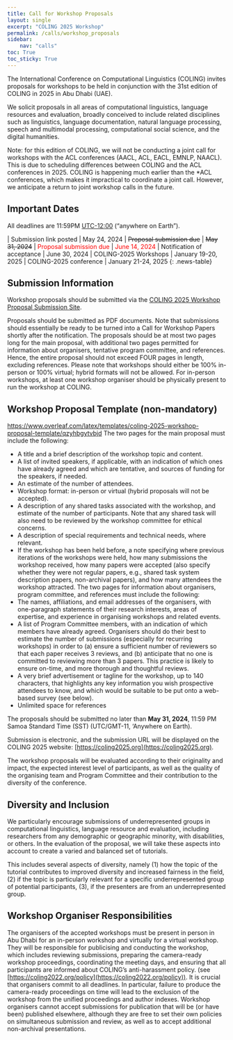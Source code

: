 ```yaml
---
title: Call for Workshop Proposals
layout: single
excerpt: "COLING 2025 Workshop"
permalink: /calls/workshop_proposals
sidebar: 
    nav: "calls"
toc: True
toc_sticky: True
---
```


The International Conference on Computational Linguistics (COLING) invites proposals for workshops to be held in conjunction with the 31st edition of COLING in 2025  in Abu Dhabi (UAE). 

We solicit proposals in all areas of computational linguistics, language resources and evaluation, broadly conceived to include related disciplines such as linguistics, language documentation, natural language processing, speech and multimodal processing, computational social science, and the digital humanities.

Note: for this edition of COLING, we will not be conducting a joint call for workshops with the ACL conferences (AACL, ACL, EACL, EMNLP, NAACL). This is due to scheduling differences between COLING and the ACL conferences in 2025. COLING is happening much earlier than the *ACL conferences, which makes it impractical to coordinate a joint call. However, we anticipate  a return to joint workshop calls in the future.

## Important Dates
All deadlines are 11:59PM [UTC-12:00](https://www.timeanddate.com/time/zone/timezone/utc-12) (“anywhere on Earth”).
<style>
.news-table { font-size: .9em; table-layout: fixed; text-align: left; }
.news-table tr td:nth-child(1) { font-weight: bold; width: 80em; }
.news-table { font-size: .9em; table-layout: fixed;}
/*.news-table tr td:nth-child(1) {font-weight: bold; width: 25em; }*/
.news-table tr td:nth-child(2) {width: 55em; }
.green-text { color: red; }
</style>
| Submission link posted | May 24, 2024
| ~~Proposal submission due~~ | ~~May 31, 2024~~
| <span class="green-text">Proposal submission due</span> | <span class="green-text">June 14, 2024</span>
| Notification of acceptance | June 30, 2024
| COLING-2025 Workshops | January 19-20, 2025
| COLING-2025 conference | January 21-24, 2025
{: .news-table}

## Submission Information

Workshop proposals should be submitted via the [COLING 2025 Workshop Proposal Submission Site](https://softconf.com/coling2025/wsCL25).

Proposals should be submitted as PDF documents. Note that submissions should essentially be ready to be turned into a Call for Workshop Papers shortly after the  notification.
The proposals should be at most two pages long for the main proposal, with additional two pages permitted for information about organisers, tentative program committee, and references. Hence, the entire proposal should not exceed FOUR pages in length, excluding references. Please note that workshops should either be 100% in-person or 100% virtual; hybrid formats will not be allowed. For in-person workshops, at least one workshop organiser should be physically present to run the workshop at COLING.

## Workshop Proposal Template (non-mandatory)
https://www.overleaf.com/latex/templates/coling-2025-workshop-proposal-template/qzyhbgytvbjd 
The two pages for the main proposal must include the following:
- A title and a brief description of the workshop topic and content.
- A list of invited speakers, if applicable, with an indication of which ones have already agreed and which are tentative, and sources of funding for the speakers, if needed.
- An estimate of the number of attendees.
- Workshop format: in-person or virtual (hybrid proposals will not be accepted).
- A description of any shared tasks associated with the workshop, and estimate of the number of participants. Note that any shared task will also need to be reviewed by the workshop committee for ethical concerns.
- A description of special requirements and technical needs, where relevant.
- If the workshop has been held before, a note specifying where previous iterations of the workshops were held, how many submissions the workshop received, how many papers were accepted (also specify whether they were not regular papers, e.g., shared task system description papers, non-archival papers), and how many attendees the workshop attracted.
The two pages for information about organisers, program committee, and references must include the following:
- The names, affiliations, and email addresses of the organisers, with one-paragraph statements of their research interests, areas of expertise, and experience in organising workshops and related events.
- A list of Program Committee members, with an indication of which members have already agreed. Organisers should do their best to estimate the number of submissions (especially for recurring workshops) in order to (a) ensure a sufficient number of reviewers so that each paper receives 3 reviews, and (b) anticipate that no one is committed to reviewing more than 3 papers. This practice is likely to ensure on-time, and more thorough and thoughtful reviews.
- A very brief advertisement or tagline for the workshop, up to 140 characters, that highlights any key information you wish prospective attendees to know, and which would be suitable to be put onto a web-based survey (see below).
- Unlimited space for references

The proposals should be submitted no later than **May 31, 2024**, 11:59 PM Samoa Standard Time (SST) (UTC/GMT-11, ‘Anywhere on Earth).

Submission is electronic, and the submission URL will be displayed on the COLING 2025 website: [https://coling2025.org](https://coling2025.org).

The workshop proposals will be evaluated according to their originality and impact, the expected interest level of participants, as well as the quality of the organising team and Program Committee and their contribution to the diversity of the conference.

## Diversity and Inclusion
We particularly encourage submissions of underrepresented groups in computational linguistics, language resource and evaluation, including researchers from any demographic or geographic minority, with disabilities, or others. In the evaluation of the proposal, we will take these aspects into account to create a varied and balanced set of tutorials.

This includes several aspects of diversity, namely (1) how the topic of the tutorial contributes to improved diversity and increased fairness in the field, (2) if the topic is particularly relevant for a specific underrepresented group of potential participants, (3), if the presenters are from an underrepresented group.

## Workshop Organiser Responsibilities
The organisers of the accepted workshops must be present in person in Abu Dhabi for an in-person workshop and virtually for a virtual workshop. They will be responsible for publicising and conducting the workshop, which includes reviewing submissions, preparing the camera-ready workshop proceedings, coordinating the meeting days, and ensuring that all participants are informed about COLING’s anti-harassment policy. (see [https://coling2022.org/policy](https://coling2022.org/policy)). It is crucial that organisers commit to all deadlines. In particular, failure to produce the camera-ready proceedings on time will lead to the exclusion of the workshop from the unified proceedings and author indexes. Workshop organisers cannot accept submissions for publication that will be (or have been) published elsewhere, although they are free to set their own policies on simultaneous submission and review, as well as to accept additional non-archival presentations.